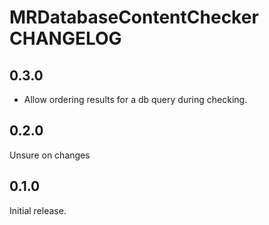 # MRDatabaseContentChecker CHANGELOG

## 0.3.0

- Allow ordering results for a db query during checking.

## 0.2.0

Unsure on changes

## 0.1.0

Initial release.
